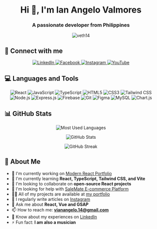 <h1 align="center">Hi 👋, I'm Ian Angelo Valmores</h1>
<h3 align="center">A passionate developer from Philippines</h3>

<p align="center">
  <img src="https://komarev.com/ghpvc/?username=veth14&label=Profile%20views&color=0e75b6&style=flat" alt="veth14" />
</p>

## 🔗 Connect with me
<p align="center">
  <a href="https://linkedin.com/in/ian-angelo-valmores-89aa8423a" target="_blank">
    <img src="https://img.shields.io/badge/LinkedIn-0077B5?style=for-the-badge&logo=linkedin&logoColor=white" alt="LinkedIn"/>
  </a>
  <a href="https://fb.com/vianangelo14" target="_blank">
    <img src="https://img.shields.io/badge/Facebook-1877F2?style=for-the-badge&logo=facebook&logoColor=white" alt="Facebook"/>
  </a>
  <a href="https://instagram.com/itsss.iannn14" target="_blank">
    <img src="https://img.shields.io/badge/Instagram-E4405F?style=for-the-badge&logo=instagram&logoColor=white" alt="Instagram"/>
  </a>
  <a href="https://www.youtube.com/@vianangelo6421" target="_blank">
    <img src="https://img.shields.io/badge/YouTube-FF0000?style=for-the-badge&logo=youtube&logoColor=white" alt="YouTube"/>
  </a>
</p>

## 💻 Languages and Tools
<p align="center">
  <img src="https://img.shields.io/badge/React-20232A?style=for-the-badge&logo=react&logoColor=61DAFB" alt="React"/>
  <img src="https://img.shields.io/badge/JavaScript-F7DF1E?style=for-the-badge&logo=javascript&logoColor=black" alt="JavaScript"/>
  <img src="https://img.shields.io/badge/TypeScript-007ACC?style=for-the-badge&logo=typescript&logoColor=white" alt="TypeScript"/>
  <img src="https://img.shields.io/badge/HTML5-E34F26?style=for-the-badge&logo=html5&logoColor=white" alt="HTML5"/>
  <img src="https://img.shields.io/badge/CSS3-1572B6?style=for-the-badge&logo=css3&logoColor=white" alt="CSS3"/>
  <img src="https://img.shields.io/badge/Tailwind_CSS-38B2AC?style=for-the-badge&logo=tailwind-css&logoColor=white" alt="Tailwind CSS"/>
  <img src="https://img.shields.io/badge/Node.js-43853D?style=for-the-badge&logo=node.js&logoColor=white" alt="Node.js"/>
  <img src="https://img.shields.io/badge/Express.js-404D59?style=for-the-badge&logo=express&logoColor=white" alt="Express.js"/>
  <img src="https://img.shields.io/badge/Firebase-FFCA28?style=for-the-badge&logo=firebase&logoColor=black" alt="Firebase"/>
  <img src="https://img.shields.io/badge/Git-F05032?style=for-the-badge&logo=git&logoColor=white" alt="Git"/>
  <img src="https://img.shields.io/badge/Figma-F24E1E?style=for-the-badge&logo=figma&logoColor=white" alt="Figma"/>
  <img src="https://img.shields.io/badge/MySQL-4479A1?style=for-the-badge&logo=mysql&logoColor=white" alt="MySQL"/>
  <img src="https://img.shields.io/badge/Chart.js-FF6384?style=for-the-badge&logo=chart.js&logoColor=white" alt="Chart.js"/>
</p>

## 📊 GitHub Stats
<p align="center">
  <img src="https://github-readme-stats.vercel.app/api/top-langs?username=veth14&show_icons=true&locale=en&layout=compact&theme=dark" alt="Most Used Languages" />
</p>

<p align="center">
  <img src="https://github-readme-stats.vercel.app/api?username=veth14&show_icons=true&locale=en&theme=dark" alt="GitHub Stats" />
</p>

<p align="center">
  <img src="https://github-readme-streak-stats.herokuapp.com/?user=veth14&theme=dark" alt="GitHub Streak" />
</p>

## 🚀 About Me
- 🔭 I'm currently working on [Modern React Portfolio](https://portfolioofvalmores.netlify.app)
- 🌱 I'm currently learning **React, TypeScript, Tailwind CSS, and Vite**
- 👯 I'm looking to collaborate on **open-source React projects**
- 🤝 I'm looking for help with [SaleMate E-commerce Platform](https://salemate.netlify.app)
- 👨‍💻 All of my projects are available at [my portfolio](https://portfolioofvalmores.netlify.app)
- 📝 I regularly write articles on [Instagram](https://instagram.com/itsss.iannn14)
- 💬 Ask me about **React, Vue and GSAP**
- 📫 How to reach me: **vianangelo.14@gmail.com**
- 📄 Know about my experiences on [LinkedIn](https://ph.linkedin.com/in/ian-angelo-valmores-89aa8423a)
- ⚡ Fun fact: **I am also a musician**
